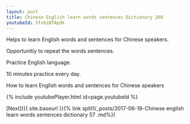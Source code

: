 ```yaml
---
layout: post
title: Chinese English learn words sentences Dictionary 268 
youtubeId: 5fxbiBTApdk
---
```

 
 
Helps to learn English words and sentences for Chinese speakers.

Opportunitiy to repeat the words sentences. 

Practice English language. 
 
10 minutes practice every day. 
 
How to learn English words and sentences for Chinese speakers 
 
{% include youtubePlayer.html id=page.youtubeId %}
 
 
[Next]({{ site.baseurl }}{% link  split1/_posts/2017-06-18-Chinese english learn words sentences dictionary 57 .md%})
 

